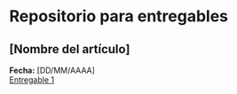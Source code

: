 # Repositorio para entregables
## [Nombre del artículo]

**Fecha:** [DD/MM/AAAA]  
[Entregable 1](Entregable1.md)
